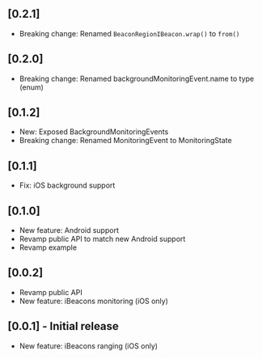 ## [0.2.1]

* Breaking change: Renamed `BeaconRegionIBeacon.wrap()` to `from()`

## [0.2.0]

* Breaking change: Renamed backgroundMonitoringEvent.name to type (enum)

## [0.1.2]

* New: Exposed BackgroundMonitoringEvents
* Breaking change: Renamed MonitoringEvent to MonitoringState

## [0.1.1]

* Fix: iOS background support

## [0.1.0]

* New feature: Android support
* Revamp public API to match new Android support
* Revamp example

## [0.0.2]

* Revamp public API
* New feature: iBeacons monitoring (iOS only)

## [0.0.1] - Initial release

* New feature: iBeacons ranging (iOS only)
